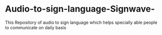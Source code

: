 # Audio-to-sign-language-Signwave-
This Repository of audio to sign language which helps specially able people to communicate on daily basis
